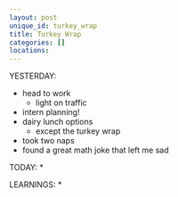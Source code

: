 ```yaml
---
layout: post
unique_id: turkey_wrap
title: Turkey Wrap
categories: []
locations: 
---
```


YESTERDAY:
* head to work
  * light on traffic
* intern planning!
* dairy lunch options
  * except the turkey wrap
* took two naps
* found a great math joke that left me sad

TODAY:
* 

LEARNINGS:
* 
